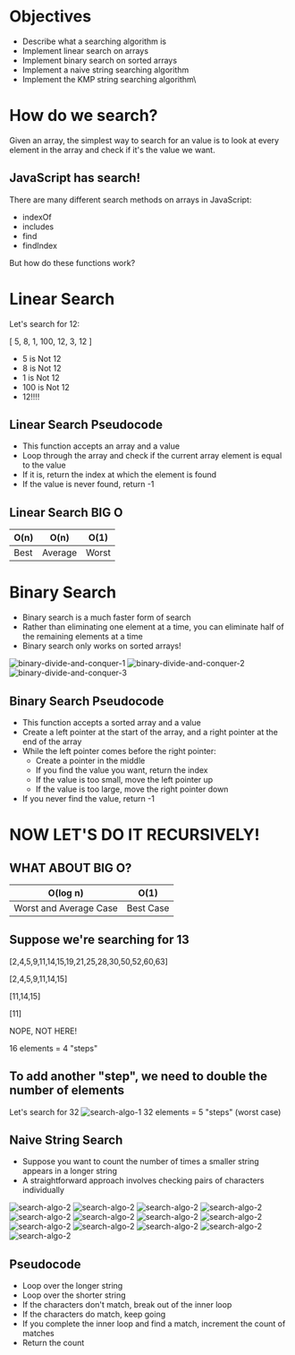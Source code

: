 # Objectives

-   Describe what a searching algorithm is
-   Implement linear search on arrays
-   Implement binary search on sorted arrays
-   Implement a naive string searching algorithm
-   Implement the KMP string searching algorithm\

# How do we search?

Given an array, the simplest way to search for an value is to look at every element in the array and check if it's the value we want.

## JavaScript has search!

There are many different search methods on arrays in JavaScript:

-   indexOf
-   includes
-   find
-   findIndex

But how do these functions work?

# Linear Search

Let's search for 12:

[ 5, 8, 1, 100, 12, 3, 12 ]

-   5 is Not 12
-   8 is Not 12
-   1 is Not 12
-   100 is Not 12
-   12!!!!

## Linear Search Pseudocode

-   This function accepts an array and a value
-   Loop through the array and check if the current array element is equal to the value
-   If it is, return the index at which the element is found
-   If the value is never found, return -1

## Linear Search BIG O

| O(n) | O(n)    | O(1)  |
| ---- | ------- | ----- |
| Best | Average | Worst |

# Binary Search

-   Binary search is a much faster form of search
-   Rather than eliminating one element at a time, you can eliminate half of the remaining elements at a time
-   Binary search only works on sorted arrays!

![binary-divide-and-conquer-1](./images/binary-divide-and-conquer-1.png)
![binary-divide-and-conquer-2](./images/binary-divide-and-conquer-2.png)
![binary-divide-and-conquer-3](./images/binary-divide-and-conquer-3.png)

## Binary Search Pseudocode

-   This function accepts a sorted array and a value
-   Create a left pointer at the start of the array, and a right pointer at the end of the array
-   While the left pointer comes before the right pointer:
    -   Create a pointer in the middle
    -   If you find the value you want, return the index
    -   If the value is too small, move the left pointer up
    -   If the value is too large, move the right pointer down
-   If you never find the value, return -1

# NOW LET'S DO IT RECURSIVELY!

## WHAT ABOUT BIG O?

| O(log n)               | O(1)      |
| ---------------------- | --------- |
| Worst and Average Case | Best Case |

## Suppose we're searching for 13

[2,4,5,9,11,14,15,19,21,25,28,30,50,52,60,63]

[2,4,5,9,11,14,15]

[11,14,15]

[11]

NOPE, NOT HERE!

16 elements = 4 "steps"

## To add another "step", we need to double the number of elements

Let's search for 32
![search-algo-1](./images/search-algo-1.png)
32 elements = 5 "steps" (worst case)

## Naive String Search

-   Suppose you want to count the number of times a smaller string appears in a longer string
-   A straightforward approach involves checking pairs of characters individually

![search-algo-2](./images/search-algo-2.png)
![search-algo-2](./images/search-algo-3.png)
![search-algo-2](./images/search-algo-4.png)
![search-algo-2](./images/search-algo-5.png)
![search-algo-2](./images/search-algo-6.png)
![search-algo-2](./images/search-algo-7.png)
![search-algo-2](./images/search-algo-8.png)
![search-algo-2](./images/search-algo-9.png)
![search-algo-2](./images/search-algo-10.png)
![search-algo-2](./images/search-algo-11.png)
![search-algo-2](./images/search-algo-12.png)
![search-algo-2](./images/search-algo-13.png)
![search-algo-2](./images/search-algo-14.png)

## Pseudocode

-   Loop over the longer string
-   Loop over the shorter string
-   If the characters don't match, break out of the inner loop
-   If the characters do match, keep going
-   If you complete the inner loop and find a match, increment the count of matches
-   Return the count
